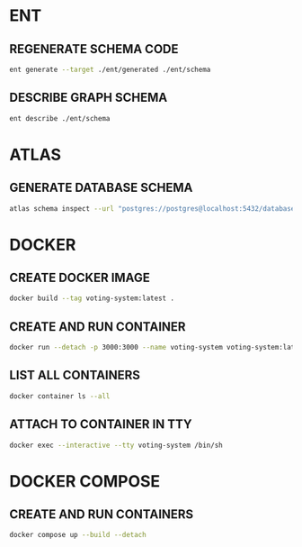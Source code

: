 # ENT

## REGENERATE SCHEMA CODE

```bash
ent generate --target ./ent/generated ./ent/schema
```

## DESCRIBE GRAPH SCHEMA

```bash
ent describe ./ent/schema
```

# ATLAS

## GENERATE DATABASE SCHEMA

```bash
atlas schema inspect --url "postgres://postgres@localhost:5432/database?sslmode=disable" --format '{{ sql . }}' > schema.sql
```

# DOCKER

## CREATE DOCKER IMAGE

```bash
docker build --tag voting-system:latest .
```

## CREATE AND RUN CONTAINER

```bash
docker run --detach -p 3000:3000 --name voting-system voting-system:latest
```

## LIST ALL CONTAINERS

```bash
docker container ls --all
```

## ATTACH TO CONTAINER IN TTY

```bash
docker exec --interactive --tty voting-system /bin/sh
```

# DOCKER COMPOSE

## CREATE AND RUN CONTAINERS

```bash
docker compose up --build --detach
```
